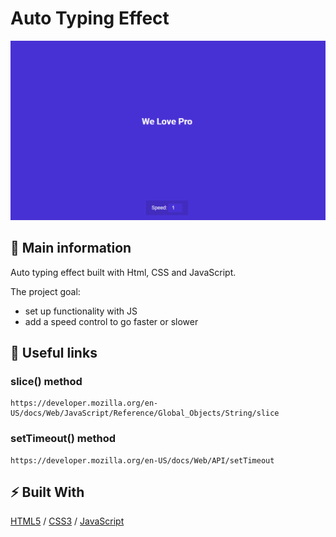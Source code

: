 # Auto Typing Effect

![cover](./assets/text.gif)

## 🦉 Main information

Auto typing effect built with Html, CSS and  JavaScript.

The project goal:

- set up functionality with  JS
- add a speed control to go faster or slower


## 🦊 Useful links 


### slice() method

```
https://developer.mozilla.org/en-US/docs/Web/JavaScript/Reference/Global_Objects/String/slice
```


### setTimeout() method

```
https://developer.mozilla.org/en-US/docs/Web/API/setTimeout
```


## ⚡ Built With
[HTML5](https://www.w3schools.com/html/) / [CSS3](https://www.w3schools.com/css/) / [JavaScript](https://www.w3schools.com/js/)
